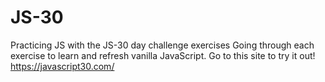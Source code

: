 # JS-30
Practicing JS with the JS-30 day challenge exercises
Going through each exercise to learn and refresh vanilla JavaScript.
Go to this site to try it out! https://javascript30.com/

